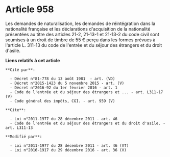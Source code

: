 # Article 958

Les demandes de naturalisation, les demandes de réintégration dans la nationalité française et les déclarations d'acquisition
de la nationalité présentées au titre des articles 21-2, 21-13-1 et 21-13-2 du code civil sont soumises à un droit de timbre
de 55 € perçu dans les formes prévues à l'article L. 311-13 du code de l'entrée et du séjour des étrangers et du droit
d'asile.

**Liens relatifs à cet article**

	**Cité par**:

	  - Décret n°81-778 du 13 août 1981  - art. (VD)
	  - Décret n°2015-1423 du 5 novembre 2015 - art. (V)
	  - Décret n°2016-92 du 1er février 2016 - art. 1
	  - Code de l'entrée et du séjour des étrangers et ... - art. L311-17 (V)
	  - Code général des impôts, CGI. - art. 959 (V)

	**Cite**:

	  - Loi n°2011-1977 du 28 décembre 2011 - art. 46
	  - Code de l'entrée et du séjour des étrangers et du droit d'asile. - art. L311-13

	**Modifié par**:

	  - Loi n°2011-1977 du 28 décembre 2011 - art. 46 (VT)
	  - Loi n°2016-1917 du 29 décembre 2016 - art. 36 (V)
